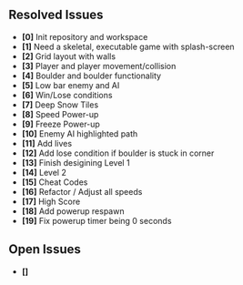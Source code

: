 ## Resolved Issues ##
- **[0]** Init repository and workspace
- **[1]** Need a skeletal, executable game with splash-screen
- **[2]** Grid layout with walls
- **[3]** Player and player movement/collision
- **[4]** Boulder and boulder functionality
- **[5]** Low bar enemy and AI
- **[6]** Win/Lose conditions
- **[7]** Deep Snow Tiles
- **[8]** Speed Power-up
- **[9]** Freeze Power-up
- **[10]** Enemy AI highlighted path
- **[11]** Add lives
- **[12]** Add lose condition if boulder is stuck in corner
- **[13]** Finish desigining Level 1
- **[14]** Level 2
- **[15]** Cheat Codes
- **[16]** Refactor / Adjust all speeds
- **[17]** High Score
- **[18]** Add powerup respawn
- **[19]** Fix powerup timer being 0 seconds
## Open Issues ##
- **[]** 

